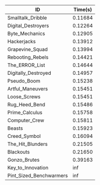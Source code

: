 |ID|Time(s)|
|-|-|
|Smalltalk_Dribble|0.11684|
|Digital_Destroyers|0.12264|
|Byte_Mechanics|0.12905|
|Hackerjacks|0.13912|
|Grapevine_Squad|0.13994|
|Rebooting_Rebels|0.14421|
|The_ERROR_List|0.14644|
|Digitally_Destroyed|0.14957|
|Pseudo_Boom|0.15238|
|Artful_Maneuvers|0.15451|
|Loose_Screws|0.15451|
|Rug_Heed_Bend|0.15486|
|Prime_Calculus|0.15758|
|Computer_Crew|0.15811|
|Beasts|0.15923|
|Creed_Symbol|0.16094|
|The_Hit_Blunders|0.21505|
|Blackouts|0.21650|
|Gonzo_Brutes|0.39163|
|Key_to_Innovation|inf|
|Pint_Sized_Benchwarmers|inf|

